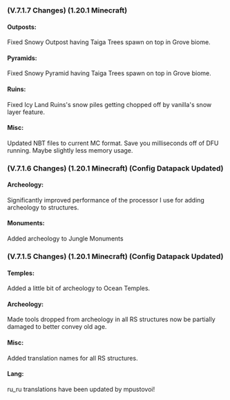 ### **(V.7.1.7 Changes) (1.20.1 Minecraft)**

#### Outposts:
Fixed Snowy Outpost having Taiga Trees spawn on top in Grove biome.

#### Pyramids:
Fixed Snowy Pyramid having Taiga Trees spawn on top in Grove biome.

#### Ruins:
Fixed Icy Land Ruins's snow piles getting chopped off by vanilla's snow layer feature.

#### Misc:
Updated NBT files to current MC format. Save you milliseconds off of DFU running. Maybe slightly less memory usage.


### **(V.7.1.6 Changes) (1.20.1 Minecraft) (Config Datapack Updated)**

#### Archeology:
Significantly improved performance of the processor I use for adding archeology to structures.

#### Monuments:
Added archeology to Jungle Monuments


### **(V.7.1.5 Changes) (1.20.1 Minecraft) (Config Datapack Updated)**

#### Temples:
Added a little bit of archeology to Ocean Temples.

#### Archeology:
Made tools dropped from archeology in all RS structures now be partially damaged to better convey old age.

#### Misc:
Added translation names for all RS structures.

#### Lang:
ru_ru translations have been updated by mpustovoi!